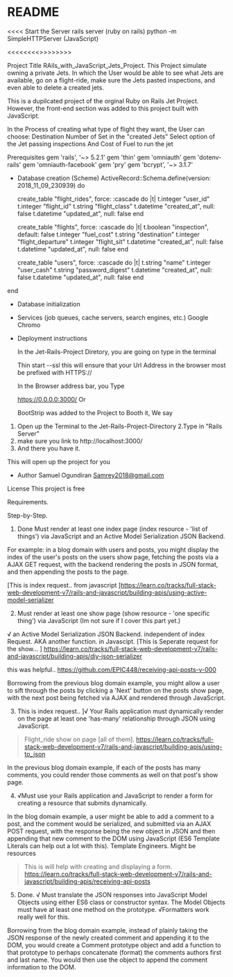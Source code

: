 # README

<<<< Start the Server 
 rails server  (ruby on rails)
 python -m SimpleHTTPServer   (JavaScript)

 <<<<<<<<>>>>>>>>

Project Title
 RAils_with_JavaScript_Jets_Project.
  This Project simulate owning a private Jets. In which the User would be able to see what Jets are available, go on a flight-ride, make sure the Jets pasted inspections, and even able to delete a created jets.
  
   This is a dupilcated project of the orginal Ruby on Rails Jet Project. However, the front-end section was added to this project built with JavaScript. 


  In the Process of creating what type of flight they want, the User can choose:
   Destination
   Number of Set in the "created Jets"
   Select option of the Jet passing inspections
   And Cost of Fuel to run the jet
  

 Prerequisites
  gem 'rails', '~> 5.2.1'
  gem 'thin'
  gem 'omniauth'
  gem 'dotenv-rails'
  gem 'omniauth-facebook'
  gem 'pry'
   gem 'bcrypt', '~> 3.1.7'


* Database creation (Scheme)
ActiveRecord::Schema.define(version: 2018_11_09_230939) do

  create_table "flight_rides", force: :cascade do |t|
    t.integer "user_id"
    t.integer "flight_id"
    t.string "flight_class"
    t.datetime "created_at", null: false
    t.datetime "updated_at", null: false
  end

  create_table "flights", force: :cascade do |t|
    t.boolean "inspection", default: false
    t.integer "fuel_cost"
    t.string "destination"
    t.integer "flight_departure"
    t.integer "flight_sit"
    t.datetime "created_at", null: false
    t.datetime "updated_at", null: false
  end

  create_table "users", force: :cascade do |t|
    t.string "name"
    t.integer "user_cash"
    t.string "password_digest"
    t.datetime "created_at", null: false
    t.datetime "updated_at", null: false
  end

end

* Database initialization


* Services (job queues, cache servers, search engines, etc.)
   Google Chromo

* Deployment instructions

  In the Jet-Rails-Project Diretory,  you are going on type in the terminal

  Thin start --ssl 
   this will ensure that your Url Address in the browser most be prefixed with HTTPS://

   In the Browser address bar, you Type

   https://0.0.0.0:3000/ Or

   BootStrip was added to the Project
    to Booth it, We say

 1. Open up the Terminal to the     Jet-Rails-Project-Directory
 2.Type in "Rails Server"
 3. make sure you link to http://localhost:3000/
 4. And there you have it.

   This will open up the project for you

 * Author
 Samuel Ogundiran
 Samrey2018@gmail.com

 License
This project is free


Requirements. 

 Step-by-Step. 
1. Done	 Must render at least one index page (index resource - 'list of things') via JavaScript and an Active Model Serialization JSON Backend.

 For example: in a blog domain with users and posts, you might display the index of the user's posts on the users show page, fetching the posts via a AJAX GET request, with the backend rendering the posts in JSON format, and then appending the posts to the page.

[This is index request.. from javascript ]https://learn.co/tracks/full-stack-web-development-v7/rails-and-javascript/building-apis/using-active-model-serializer

2.	Must render at least one show page (show resource - 'one specific thing') via JavaScript  (Im not sure if I cover this part yet.)

√ an Active Model Serialization JSON Backend.
independent of index Request. AKA another function. in Javascipt. 
[This is Seperate  request for the show... ] https://learn.co/tracks/full-stack-web-development-v7/rails-and-javascript/building-apis/diy-json-serializer

this was helpful.. https://github.com/EPIC448/receiving-api-posts-v-000

Borrowing from the previous blog domain example, you might allow a user to sift through the posts by clicking a 'Next' button on the posts show page, with the next post being fetched via AJAX and rendered through JavaScript.

3.	This is index request.. ]√ Your Rails application must dynamically render on the page at least one 'has-many' relationship through JSON using JavaScript.

> Flight_ride show on page [all of them].  https://learn.co/tracks/full-stack-web-development-v7/rails-and-javascript/building-apis/using-to_json
 > 
In the previous blog domain example, if each of the posts has many comments, you could render those comments as well on that post's show page.

4. 	√Must use your Rails application and JavaScript to render a form for creating a resource that submits dynamically.


In the blog domain example, a user might be able to add a comment to a post, and the comment would be serialized, and submitted via an AJAX POST request, with the response being the new object in JSON and then appending that new comment to the DOM using JavaScript (ES6 Template Literals can help out a lot with this).
Template Engineers. Might be resources
> This is will help with creating and displaying a form.
> https://learn.co/tracks/full-stack-web-development-v7/rails-and-javascript/building-apis/receiving-api-posts

5. Done.	√ Must translate the JSON responses into JavaScript Model Objects using either ES6 class or constructor syntax. The Model Objects must have at least one method on the prototype. 
√Formatters work really well for this.

Borrowing from the blog domain example, instead of plainly taking the JSON response of the newly created comment and appending it to the DOM, you would create a Comment prototype object and add a function to that prototype to perhaps concatenate (format) the comments authors first and last name. You would then use the object to append the comment information to the DOM.








